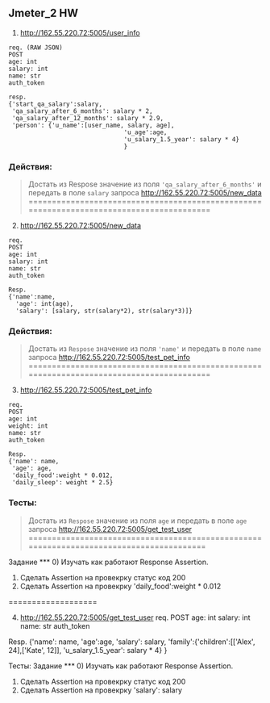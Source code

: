 ## Jmeter_2 HW

1. http://162.55.220.72:5005/user_info
```
req. (RAW JSON)
POST
age: int
salary: int
name: str
auth_token
```
```
resp.
{'start_qa_salary':salary,
 'qa_salary_after_6_months': salary * 2,
 'qa_salary_after_12_months': salary * 2.9,
 'person': {'u_name':[user_name, salary, age],
                                'u_age':age,
                                'u_salary_1.5_year': salary * 4}
                                }
```
### Действия:

>Достать из Respose значение из поля `'qa_salary_after_6_months'` и передать в поле `salary` запроса http://162.55.220.72:5005/new_data
=========================================================================================

2. http://162.55.220.72:5005/new_data
```
req.
POST
age: int
salary: int
name: str
auth_token
```
```
Resp.
{'name':name,
  'age': int(age),
  'salary': [salary, str(salary*2), str(salary*3)]}
```
### Действия:
>Достать из `Respose` значение из поля `'name'` и передать в поле `name` запроса http://162.55.220.72:5005/test_pet_info
=========================================================================================

3. http://162.55.220.72:5005/test_pet_info
```
req.
POST
age: int
weight: int
name: str
auth_token
```
```
Resp.
{'name': name,
 'age': age,
 'daily_food':weight * 0.012,
 'daily_sleep': weight * 2.5}
```

### Тесты:
>Достать из `Respose` значение из поля `age` и передать в поле `age` запроса http://162.55.220.72:5005/get_test_user
========================================================================================


Задание ***
0) Изучать как работают Response Assertion.
1) Сделать Assertion на провекрку статус код 200
2) Сделать Assertion на провекрку 'daily_food':weight * 0.012

===================

4) http://162.55.220.72:5005/get_test_user
req.
POST
age: int
salary: int
name: str
auth_token

Resp.
{'name': name,
 'age':age,
 'salary': salary,
 'family':{'children':[['Alex', 24],['Kate', 12]],
 'u_salary_1.5_year': salary * 4}
  }

Тесты:
Задание ***
0) Изучать как работают Response Assertion.
1) Сделать Assertion на провекрку статус код 200
2) Сделать Assertion на провекрку 'salary': salary

